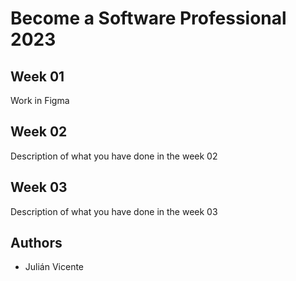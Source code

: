 # Become a Software Professional 2023

## Week 01
Work in Figma

## Week 02
Description of what you have done in the week 02


## Week 03
Description of what you have done in the week 03

## Authors
- Julián Vicente